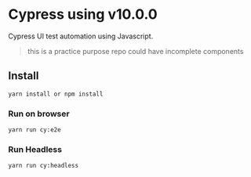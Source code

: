 # Cypress using v10.0.0

Cypress UI test automation using Javascript.

> this is a practice purpose repo could have incomplete components

## Install

```
yarn install or npm install
```

### Run on browser

```
yarn run cy:e2e
```

### Run Headless

```
yarn run cy:headless
```
